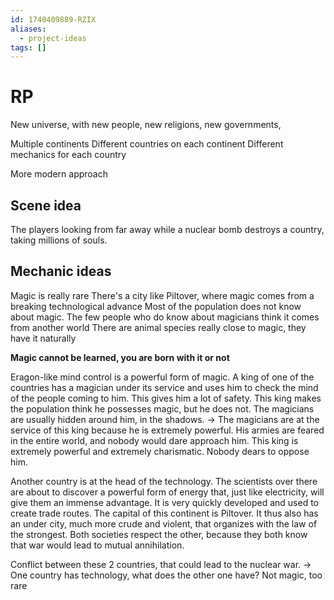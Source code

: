 ```yaml
---
id: 1740409889-RZIX
aliases:
  - project-ideas
tags: []
---
```


# RP

New universe, with new people, new religions, new governments,

Multiple continents
Different countries on each continent
Different mechanics for each country

More modern approach

## Scene idea

The players looking from far away while a nuclear bomb destroys a country, taking millions of souls.

## Mechanic ideas

Magic is really rare
There's a city like Piltover, where magic comes from a breaking technological advance
Most of the population does not know about magic. The few people who do know about magicians think it comes from another world
There are animal species really close to magic, they have it naturally

**Magic cannot be learned, you are born with it or not**

Eragon-like mind control is a powerful form of magic. A king of one of the countries has a magician under its service and uses him to check the mind of the people coming to him. This gives him a lot of safety.
This king makes the population think he possesses magic, but he does not. The magicians are usually hidden around him, in the shadows.
-> The magicians are at the service of this king because he is extremely powerful. His armies are feared in the entire world, and nobody would dare approach him.
This king is extremely powerful and extremely charismatic. Nobody dears to oppose him.

Another country is at the head of the technology. The scientists over there are about to discover a powerful form of energy that, just like electricity, will give them an immense advantage. It is very quickly developed and used to create trade routes.
The capital of this continent is Piltover. It thus also has an under city, much more crude and violent, that organizes with the law of the strongest. Both societies respect the other, because they both know that war would lead to mutual annihilation.

Conflict between these 2 countries, that could lead to the nuclear war.
-> One country has technology, what does the other one have? Not magic, too rare
